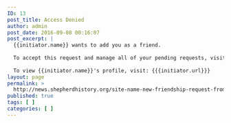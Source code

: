 ```yaml
---
ID: 13
post_title: Access Denied
author: admin
post_date: 2016-09-08 00:16:07
post_excerpt: |
  {{initiator.name}} wants to add you as a friend.
  
  To accept this request and manage all of your pending requests, visit: {{{friend-requests.url}}}
  
  To view {{initiator.name}}'s profile, visit: {{{initiator.url}}}
layout: page
permalink: >
  http://news.shepherdhistory.org/site-name-new-friendship-request-from-initiator-name/
published: true
tags: [ ]
categories: [ ]
---
```

<!-- Here be dragons.-->